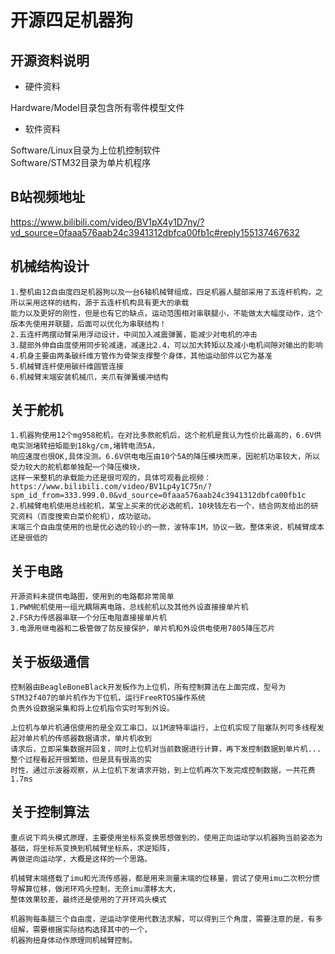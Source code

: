 # 开源四足机器狗
## 开源资料说明
* 硬件资料

Hardware/Model目录包含所有零件模型文件
* 软件资料

Software/Linux目录为上位机控制软件  
Software/STM32目录为单片机程序
## B站视频地址  
https://www.bilibili.com/video/BV1pX4y1D7ny/?vd_source=0faaa576aab24c3941312dbfca00fb1c#reply155137467632
## 机械结构设计

    1.整机由12自由度四足机器狗以及一台6轴机械臂组成，四足机器人腿部采用了五连杆机构，之所以采用这样的结构，源于五连杆机构具有更大的承载  
    能力以及更好的刚性，但是也有它的缺点，运动范围相对串联腿小，不能做太大幅度动作，这个版本先使用并联腿，后面可以优化为串联结构！        
    2.五连杆两摆动臂采用浮动设计，中间加入减震弹簧，能减少对电机的冲击  
    3.腿部外伸自由度使用同步轮减速，减速比2.4，可以加大转矩以及减小电机间隙对输出的影响
    4.机身主要由两条碳纤维方管作为骨架支撑整个身体，其他运动部件以它为基准
    5.机械臂连杆使用碳纤维圆管连接
    6.机械臂末端安装机械爪，夹爪有弹簧缓冲结构  
## 关于舵机  

    1.机器狗使用12个mg958舵机，在对比多款舵机后，这个舵机是我认为性价比最高的，6.6V供电实测堵转扭矩能到18kg/cm,堵转电流5A，  
    响应速度也很OK,具体没测。6.6V供电电压由10个5A的降压模块而来，因舵机功率较大，所以受力较大的舵机都单独配一个降压模块，  
    这样一来整机的承载能力还是很可观的，具体可观看此视频：https://www.bilibili.com/video/BV1Lp4y1C75n/?spm_id_from=333.999.0.0&vd_source=0faaa576aab24c3941312dbfca00fb1c
    2.机械臂电机使用总线舵机，某宝上买来的优必选舵机，10块钱左右一个，结合网友给出的研究资料（百度搜索白菜价舵机），成功驱动。  
    末端三个自由度使用的也是优必选的较小的一款，波特率1M，协议一致。整体来说，机械臂成本还是很低的
    
## 关于电路  
    开源资料未提供电路图，使用到的电路都非常简单  
    1.PWM舵机使用一组光耦隔离电路，总线舵机以及其他外设直接接单片机  
    2.FSR力传感器串联一个分压电阻直接接单片机  
    3.电源用继电器和二极管做了防反接保护，单片机和外设供电使用7805降压芯片  
 
## 关于板级通信
    控制器由BeagleBoneBlack开发板作为上位机，所有控制算法在上面完成，型号为STM32f407的单片机作为下位机，运行FreeRTOS操作系统
    负责外设数据采集和将上位机指令实时写到外设。  
    
    上位机与单片机通信使用的是全双工串口，以1M波特率运行，上位机实现了阻塞队列可多线程发起对单片机的传感器数据请求，单片机收到  
    请求后，立即采集数据并回复，同时上位机对当前数据进行计算，再下发控制数据到单片机... 整个过程看起开很繁琐，但是具有很高的实  
    时性，通过示波器观察，从上位机下发请求开始，到上位机再次下发完成控制数据，一共花费1.7ms
    
## 关于控制算法  
    重点说下鸡头模式原理，主要使用坐标系变换思想做到的，使用正向运动学以机器狗当前姿态为基础，将坐标系变换到机械臂坐标系，求逆矩阵，  
    再做逆向运动学，大概是这样的一个思路。  
    
    机械臂末端搭载了imu和光流传感器，都是用来测量末端的位移量，尝试了使用imu二次积分惯导解算位移，做闭环鸡头控制，无奈imu漂移太大，  
    整体效果较差，最终还是使用的了开环鸡头模式
    
    机器狗每条腿三个自由度，逆运动学使用代数法求解，可以得到三个角度，需要注意的是，有多组解，需要根据实际结构选择其中的一个，  
    机器狗扭身体动作原理同机械臂控制。  
    
    
    

